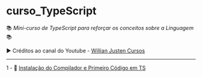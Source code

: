 # curso_TypeScript

:books: *Mini-curso de TypeScript para reforçar os conceitos sobre a Linguagem* :books:

:arrow_forward: Créditos ao canal do Youtube - [Willian Justen Cursos](https://www.youtube.com/channel/UCa12brLWzCqnxN0KOyjfmJQ)

---
1 - :construction: [Instalação do Compilador e Primeiro Código em TS](./01-FirstCode/)